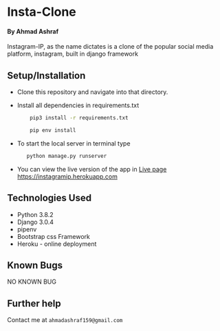 # Insta-Clone

#### By Ahmad Ashraf
Instagram-IP, as the name dictates is a clone of the popular social media platform, instagram, built in django framework

## Setup/Installation
* Clone this repository and navigate into that directory.
* Install all dependencies in requirements.txt
    ```bash
        pip3 install -r requirements.txt
    ```

    ```bash
        pip env install
    ```
* To start the local server in terminal type
     ```bash
        python manage.py runserver
    ```
* You can view the live version of the app in [Live page]("https://instagramip.herokuapp.com") https://instagramip.herokuapp.com




## Technologies Used
+ Python 3.8.2
+ Django 3.0.4
+ pipenv
+ Bootstrap css Framework
+ Heroku - online deployment

## Known Bugs
  NO KNOWN BUG
## Further help
Contact me at  `ahmadashraf159@gmail.com`
